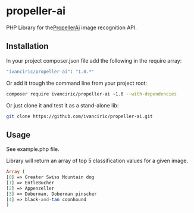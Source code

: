 # propeller-ai
PHP Library for the[PropellerAi](http://propeller.rocks/) image recognition API.

## Installation
In your project composer.json file add the following in the require array:

``` bash
"ivanciric/propeller-ai": "1.0.*"
```

Or add it trough the command line from your project root:

``` bash
composer require ivanciric/propeller-ai ~1.0 --with-dependencies
```

Or just clone it and test it as a stand-alone lib:

``` bash
git clone https://github.com/ivanciric/propeller-ai.git
```

## Usage

See example.php file.

Library will return an array of top 5 classification values for a given image.

```php
Array ( 
[0] => Greater Swiss Mountain dog 
[1] => EntleBucher 
[2] => Appenzeller 
[3] => Doberman, Doberman pinscher 
[4] => black-and-tan coonhound 
) 
```